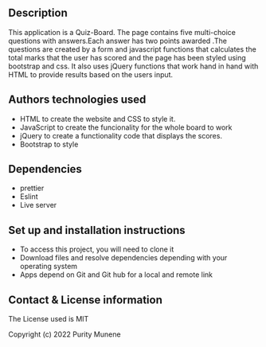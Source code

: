 ## Description

This application is a Quiz-Board. The page contains five multi-choice questions with answers.Each answer has two points awarded .The questions are created by a form and javascript functions that calculates the total marks that the user has scored and the page has been styled using bootstrap and css. It also uses jQuery functions that work hand in hand with HTML to provide results based on the users input.

## Authors technologies used
* HTML to create the website and CSS to style it.
* JavaScript to create the funcionality for the whole board to work
* jQuery to create a functionality code that displays the scores.
* Bootstrap to style 



## Dependencies
* prettier
* Eslint
* Live server



## Set up and installation instructions
* To access this project, you will need to clone it
* Download files and resolve dependencies depending with your operating system 
* Apps depend on Git and Git hub for a local and remote link 



## Contact & License information 
The License used is MIT

Copyright (c) 2022 Purity Munene

